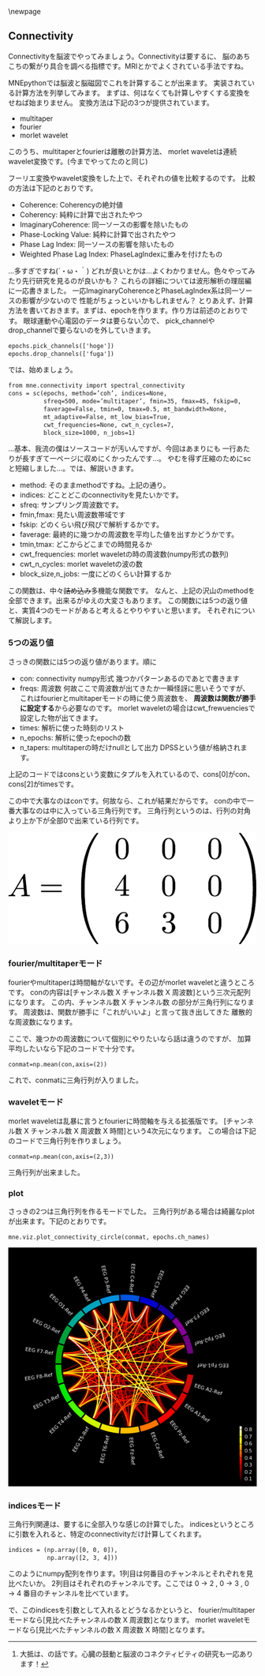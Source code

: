 \newpage

## Connectivity

Connectivityを脳波でやってみましょう。Connectivityは要するに、
脳のあちこちの繋がり具合を調べる指標です。MRIとかでよくされている手法ですね。

MNEpythonでは脳波と脳磁図でこれを計算することが出来ます。
実装されている計算方法を列挙してみます。
まずは、何はなくても計算しやすくする変換をせねば始まりません。
変換方法は下記の3つが提供されています。

- multitaper
- fourier
- morlet wavelet

このうち、multitaperとfourierは離散の計算方法、
morlet waveletは連続wavelet変換です。(今までやってたのと同じ)

フーリエ変換やwavelet変換をした上で、それぞれの値を比較するのです。
比較の方法は下記のとおりです。

- Coherence: Coherencyの絶対値
- Coherency: 純粋に計算で出されたやつ
- ImaginaryCoherence: 同一ソースの影響を除いたもの
- Phase-Locking Value: 純粋に計算で出されたやつ
- Phase Lag Index: 同一ソースの影響を除いたもの
- Weighted Phase Lag Index: PhaseLagIndexに重みを付けたもの

…多すぎですね(´・ω・｀)
どれが良いとかは…よくわかりません。色々やってみたり先行研究を見るのが良いかも？
これらの詳細については波形解析の理屈編に一応書きました。
一応ImaginaryCoherenceとPhaseLagIndex系は同一ソースの影響が少ないので
性能がちょっといいかもしれません？
とりあえず、計算方法を書いておきます。まずは、epochを作ります。作り方は前述のとおりです。
眼球運動や心電図のデータは要らない[^heart]ので、
pick_channelやdrop_channelで要らないのを外していきます。

[^heart]: 大抵は、の話です。心臓の鼓動と脳波のコネクティビティの研究も一応あります！

```{frame=single}
epochs.pick_channels(['hoge'])
epochs.drop_channels(['fuga'])
```

では、始めましょう。


```{frame=single}
from mne.connectivity import spectral_connectivity
cons = sc(epochs, method=’coh’, indices=None,
          sfreq=500, mode=’multitaper’, fmin=35, fmax=45, fskip=0,
          faverage=False, tmin=0, tmax=0.5, mt_bandwidth=None,
          mt_adaptive=False, mt_low_bias=True,
          cwt_frequencies=None, cwt_n_cycles=7,
          block_size=1000, n_jobs=1)

```

…基本、我流の僕はソースコードが汚いんですが、今回はあまりにも
一行あたりが長すぎて一ページに収めにくかったんです...。
やむを得ず圧縮のためにscと短縮しました…。では、解説いきます。

- method: そのままmethodですね。上記の通り。
- indices: どことどこのconnectivityを見たいかです。
- sfreq: サンプリング周波数です。
- fmin,fmax: 見たい周波数帯域です
- fskip: どのくらい飛び飛びで解析するかです。
- faverage: 最終的に幾つかの周波数を平均した値を出すかどうかです。
- tmin,tmax: どこからどこまでの時間見るか
- cwt_frequencies: morlet waveletの時の周波数(numpy形式の数列)
- cwt_n_cycles: morlet waveletの波の数
- block_size,n_jobs: 一度にどのくらい計算するか

この関数は、中々~~詰め込み~~多機能な関数です。
なんと、上記の沢山のmethodを全部できます。出来るがゆえの大変さもあります。
この関数には5つの返り値と、実質4つのモードがあると考えるとやりやすいと思います。
それぞれについて解説します。

### 5つの返り値

さっきの関数には5つの返り値があります。順に

- con: connectivity numpy形式
 幾つかパターンあるのであとで書きます
- freqs: 周波数
 何故ここで周波数が出てきたか一瞬怪訝に思いそうですが、
 これはfourierとmultitaperモードの時に使う周波数を、
 **周波数は関数が勝手に設定する**から必要なのです。
 morlet waveletの場合はcwt_frewuenciesで設定した物が出てきます。
- times: 解析に使った時刻のリスト
- n_epochs: 解析に使ったepochの数
- n_tapers: multitaperの時だけnullとして出力
 DPSSという値が格納されます。

上記のコードではconsという変数にタプルを入れているので、cons[0]がcon、cons[2]がtimesです。

この中で大事なのはconです。何故なら、これが結果だからです。
conの中で一番大事なのは中に入っている三角行列です。
三角行列というのは、行列の対角より上か下が全部0で出来ている行列です。

![三角行列の例](img/sankaku.png)

### fourier/multitaperモード
fourierやmultitaperは時間軸がないです。その辺がmorlet waveletと違うところです。
conの内容は[チャンネル数 X チャンネル数 X 周波数]という三次元配列になります。
この内、チャンネル数 X チャンネル数 の部分が三角行列になります。
周波数は、関数が勝手に「これがいいよ」と言って抜き出してきた
離散的な周波数になります。

ここで、幾つかの周波数について個別にやりたいなら話は違うのですが、
加算平均したいなら下記のコードで十分です。
```{frame=single}
conmat=np.mean(con,axis=(2))
```
これで、conmatに三角行列が入りました。

### waveletモード
morlet waveletは乱暴に言うとfourierに時間軸を与える拡張版です。
[チャンネル数 X チャンネル数 X 周波数 X 時間]という4次元になります。
この場合は下記のコードで三角行列を作りましょう。
```{frame=single}
conmat=np.mean(con,axis=(2,3))
```
三角行列が出来ました。

### plot
さっきの2つは三角行列を作るモードでした。
三角行列がある場合は綺麗なplotが出来ます。下記のとおりです。
```{frame=single}
mne.viz.plot_connectivity_circle(conmat, epochs.ch_names)
```

![僕の脳波のコネクティビティの図。花火みたいで綺麗なので好きです。](img/con.png)

### indicesモード
三角行列関連は、要するに全部入りな感じの計算でした。
indicesというところに引数を入れると、特定のconnectivityだけ計算してくれます。
```{frame=single}
indices = (np.array([0, 0, 0]),
           np.array([2, 3, 4]))
```
このようにnumpy配列を作ります。1列目は何番目のチャンネルとそれぞれを見比べたいか。
2列目はそれぞれのチャンネルです。ここでは
0 →  2 , 0 →  3 , 0 →  4 番目のチャンネルを比べています。

で、このindicesを引数として入れるとどうなるかというと、
fourier/multitaperモードなら[見比べたチャンネルの数 X 周波数]となります。
morlet waveletモードなら[見比べたチャンネルの数 X 周波数 X 時間]となります。
